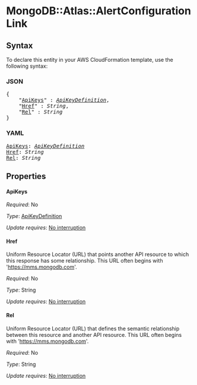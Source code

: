 # MongoDB::Atlas::AlertConfiguration Link

## Syntax

To declare this entity in your AWS CloudFormation template, use the following syntax:

### JSON

<pre>
{
    "<a href="#apikeys" title="ApiKeys">ApiKeys</a>" : <i><a href="apikeydefinition.md">ApiKeyDefinition</a></i>,
    "<a href="#href" title="Href">Href</a>" : <i>String</i>,
    "<a href="#rel" title="Rel">Rel</a>" : <i>String</i>
}
</pre>

### YAML

<pre>
<a href="#apikeys" title="ApiKeys">ApiKeys</a>: <i><a href="apikeydefinition.md">ApiKeyDefinition</a></i>
<a href="#href" title="Href">Href</a>: <i>String</i>
<a href="#rel" title="Rel">Rel</a>: <i>String</i>
</pre>

## Properties

#### ApiKeys

_Required_: No

_Type_: <a href="apikeydefinition.md">ApiKeyDefinition</a>

_Update requires_: [No interruption](https://docs.aws.amazon.com/AWSCloudFormation/latest/UserGuide/using-cfn-updating-stacks-update-behaviors.html#update-no-interrupt)

#### Href

Uniform Resource Locator (URL) that points another API resource to which this response has some relationship. This URL often begins with 'https://mms.mongodb.com'.

_Required_: No

_Type_: String

_Update requires_: [No interruption](https://docs.aws.amazon.com/AWSCloudFormation/latest/UserGuide/using-cfn-updating-stacks-update-behaviors.html#update-no-interrupt)

#### Rel

Uniform Resource Locator (URL) that defines the semantic relationship between this resource and another API resource. This URL often begins with 'https://mms.mongodb.com'.

_Required_: No

_Type_: String

_Update requires_: [No interruption](https://docs.aws.amazon.com/AWSCloudFormation/latest/UserGuide/using-cfn-updating-stacks-update-behaviors.html#update-no-interrupt)

